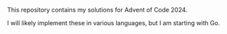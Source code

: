 This repository contains my solutions for Advent of Code 2024.

I will likely implement these in various languages, but I am starting with Go.
